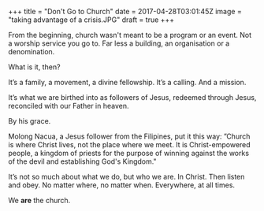 +++
title = "Don't Go to Church"
date = 2017-04-28T03:01:45Z
image = "taking advantage of a crisis.JPG"
draft = true
+++

From the beginning, church wasn't meant to be a program or an event. Not a worship service you go to. Far less a building, an organisation or a denomination. 

What is it, then?

It’s a family, a movement, a divine fellowship. It’s a calling.  And a mission. 

It’s what we are birthed into as followers of Jesus, redeemed through Jesus, reconciled with our Father in heaven. 

By his grace.

Molong Nacua, a Jesus follower from the Filipines, put it this way:
”Church is where Christ lives, not the place where we meet. It is Christ-empowered people, a kingdom of priests for the purpose of winning against the works of the devil and establishing God's Kingdom."

It’s not so much about what we do, but who we are. In Christ. Then listen and obey. No matter where, no matter when. Everywhere, at all times.

We **are** the church.
